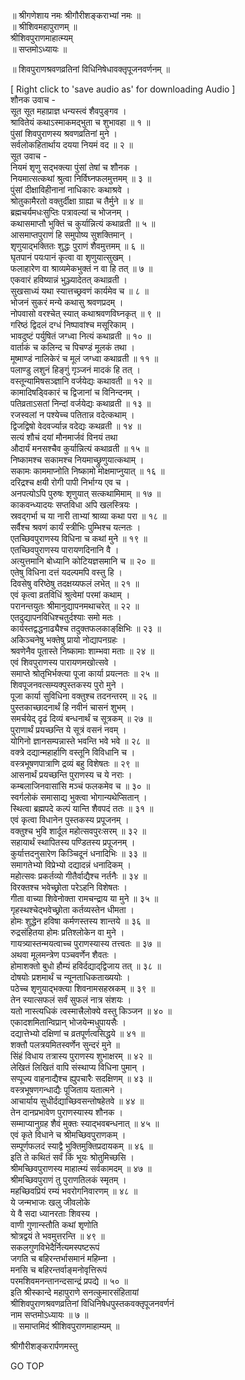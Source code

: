 
  
॥ श्रीगणेशाय नमः श्रीगौरीशङ्कराभ्यां नमः ॥  
॥ श्रीशिवमहापुराणम् ॥  
श्रीशिवपुराणमाहात्म्यम्  
॥ सप्तमोऽध्यायः ॥  
  
॥ शिवपुराणश्रवणव्रतिनां विधिनिषेधावक्तृपूजनवर्णनम् ॥  
  
  
[ Right click to 'save audio as' for downloading Audio ]  
शौनक उवाच -  
सूत सूत महाप्राज्ञ धन्यस्त्वं शैवपुङ्‌गव ।  
श्रावितेयं कथाऽस्माकमद्भुता च शुभावहा ॥ १ ॥  
पुंसां शिवपुराणस्य श्रवणव्रतिनां मुने ।  
सर्वलोकहितार्थाय दयया नियमं वद ॥ २ ॥  
सूत उवाच -  
नियमं शृणु सद्‌भक्त्या पुंसां तेषां च शौनक ।  
नियमात्सत्कथां श्रुत्वा निर्विघ्नफलमुत्तमम् ॥ ३ ॥  
पुंसां दीक्षाविहीनानां नाधिकारः कथाश्रवे ।  
श्रोतुकामैरतो वक्तुर्दीक्षा ग्राह्या च तैर्मुने ॥ ४ ॥  
ब्रह्मचर्यमधःसुप्तिः पत्रावल्यां च भोजनम् ।  
कथासमाप्तौ भुक्तिं च कुर्यान्नित्यं कथाव्रती ॥ ५ ॥  
आसमाप्तपुराणं हि समुपोष्य सुशक्तिमान् ।  
शृणुयाद्‌भक्तितः शुद्धः पुराणं शैवमुत्तमम् ॥ ६ ॥  
घृतपानं पयःपानं कृत्वा वा शृणुयात्सुखम् ।  
फलाहारेण वा श्राव्यमेकभुक्तं न वा हि तत् ॥ ७ ॥  
एकवारं हविष्यान्नं भुञ्ज्यादेतत् कथाव्रती ।  
सुखसाध्यं यथा स्यात्तच्छ्रवणं कार्यमेव च ॥ ८ ॥  
भोजनं सुकरं मन्ये कथासु श्रवणप्रदम् ।  
नोपवासो वरश्चेत् स्यात् कथाश्रवणविघ्नकृत् ॥ ९ ॥  
गरिष्ठं द्विदलं दग्धं निष्पावांश्च मसूरिकाम् ।  
भावदुष्टं पर्युषितं जग्ध्वा नित्यं कथाव्रती ॥ १० ॥  
वार्ताकं च कलिन्द च पिचण्डं मूलकं तथा ।  
मूष्माण्डं नालिकेरं च मूलं जग्ध्वा कथाव्रती ॥ ११ ॥  
पलाण्डु लशुनं हिङ्‌गुं गृञ्जनं मादकं हि तत् ।  
वस्तून्यामिषसञ्ज्ञानि वर्जयेद्यः कथावती ॥ १२ ॥  
कामादिषड्विकारं च द्विजानां च विनिन्दनम् ।  
पतिव्रताऽसतां निन्दां वर्जयेद्यः कथाव्रती ॥ १३ ॥  
रजस्वलां न पश्येच्च पतितान्न वदेत्कथाम् ।  
द्विजद्विषो वेदवर्ज्यान्न वदेद्यः कथव्रती ॥ १४ ॥  
सत्यं शौचं दयां मौनमार्जवं विनयं तथा  
औदार्यं मनसश्चैव कुर्यान्नित्यं कथाव्रती ॥ १५ ॥  
निष्कामश्च सकामश्च नियमाच्छ्रुणुयात्कथाम् ।  
सकामः काममाप्नोति निष्कामो मोक्षमाप्नुयात् ॥ १६ ॥  
दरिद्रश्च क्षयी रोगी पापी निर्भाग्य एव च ।  
अनपत्योऽपि पुरुषः शृणुयात् सत्कथामिमाम् ॥ १७ ॥  
काकवन्ध्यादयः सप्तविधा अपि खलस्त्रियः ।  
स्रवद्‌गर्भा च या नारी ताभ्यां श्राव्या कथा परा ॥ १८ ॥  
सर्वैश्च श्रवणं कार्यं स्त्रीभिः पुम्भिश्च यत्नतः ।  
एतच्छिवपुराणस्य विधिना च कथां मुने ॥ १९ ॥  
एतच्छिवपुराणस्य पारायणदिनानि वै ।  
अत्युत्तमानि बोध्यानि कोटियज्ञसमानि च ॥ २० ॥  
एतेषु विधिना दत्तं यदल्पमपि वस्तु हि ।  
दिवसेषु वरिष्ठेषु तदक्षय्यफलं लभेत् ॥ २१ ॥  
एवं कृत्वा व्रतविधिं श्रुत्वेमां परमां कथाम् ।  
परानन्तयुतः श्रीमानुद्यापनमथाचरेत् ॥ २२ ॥  
एतदुद्यापनविधिश्चतुर्दश्याः समो मतः ।  
कार्यस्तद्वद्धनाढ्यैश्च तदुक्तफलकाङ्‌क्षिभिः ॥ २३ ॥  
अकिञ्चनेषु भक्तेषु प्रायो नोद्यापनग्रहः ।  
श्रवणेनैव पूतास्ते निष्कामाः शाम्भवा मताः ॥ २४ ॥  
एवं शिवपुराणस्य पारायणमखोत्सवे ।  
समाप्ते श्रोतृभिर्भक्त्या पूजा कार्या प्रयत्नतः ॥ २५ ॥  
शिवपूजनवत्सम्यक्पुस्तकस्य पुरो मुने ।  
पूजा कार्या सुविधिना वक्तुश्च तदनन्तरम् ॥ २६ ॥  
पुस्तकाच्छादनार्थं हि नवीनं चासनं शुभम् ।  
समर्चयेद् दृढं दिव्यं बन्धनार्थं च सूत्रकम् ॥ २७ ॥  
पुराणार्थं प्रयच्छन्ति ये सूत्रं वसनं नवम् ।  
योगिनो ज्ञानसम्पन्नास्ते भवन्ति भवे भवे ॥ २८ ॥  
वक्त्रे दद्यान्महार्हाणि वस्तूनि विविधानि च ।  
वस्त्रभूषणपात्राणि द्रव्यं बहु विशेषतः ॥ २९ ॥  
आसनार्थं प्रयच्छन्ति पुराणस्य च ये नराः ।  
कम्बलाजिनवासांसि मञ्चं फलकमेव च ॥ ३० ॥  
स्वर्गलोकं समासाद्य भुक्त्वा भोगान्यथेप्सितान् ।  
स्थित्वा ब्रह्मपदे कल्पं यान्ति शैवपदं ततः ॥ ३१ ॥  
एवं कृत्वा विधानेन पुस्तकस्य प्रपूजनम् ।  
वक्तुश्च भुवि शार्दूल महोत्सवपुरःसरम् ॥ ३२ ॥  
सहायार्थं स्थापितस्य पण्डितस्य प्रपूजनम् ।  
कुर्यात्तदनुसारेण किञ्चिदूनं धनादिभिः ॥ ३३ ॥  
समागतेभ्यो विप्रेभ्यो दद्यादन्नं धनादिकम् ।  
महोत्सवः प्रकर्तव्यो गीतैर्वाद्यैश्च नर्तनैः ॥ ३४ ॥  
विरक्तश्च भवेच्छ्रोता परेऽहनि विशेषतः ।  
गीता वाच्या शिवेनोक्ता रामचन्द्राय या मुने ॥ ३५ ॥  
गृहस्थश्चेद्‌भवेच्छ्रोता कर्तव्यस्तेन धीमता ।  
होमः शुद्धेन हविषा कर्मणस्तस्य शान्तये ॥ ३६ ॥  
रुद्रसंहितया होमः प्रतिश्लोकेन वा मुने ।  
गायत्र्यास्तन्मयत्वाच्च पुराणस्यास्य तत्त्वतः ॥ ३७ ॥  
अथवा मूलमन्त्रेण पञ्चवर्णेन शैवतः ।  
होमाशक्तो बुधो हौम्यं हविर्दद्याद्‌द्विजाय तत् ॥ ३८ ॥  
दोषयोः प्रशमार्थं च न्यूनताधिकताख्ययोः ।  
पठेच्च शृणुयाद्‌भक्त्या शिवनामसहस्रकम् ॥ ३९ ॥  
तेन स्यात्सफलं सर्वं सुफलं नात्र संशयः ।  
यतो नास्त्यधिकं त्वस्मात्त्रैलोक्ये वस्तु किञ्जन ॥ ४० ॥  
एकादशमितान्विप्रान् भोजयेन्मधुपायसैः ।  
दद्यात्तेभ्यो दक्षिणां च व्रतपूर्णत्वसिद्धये ॥ ४१ ॥  
शक्तौ पलत्रयमितस्वर्णेन सुन्दरं मुने ॥  
सिंहं विधाय तत्रास्य पुराणस्य शुभाक्षरम् ॥ ४२ ॥  
लेखितं लिखितं वापि संस्थाप्य विधिना पुमान् ।  
सप्पूज्य वाहनाद्यैश्च ह्युपचारैः सदक्षिणम् ॥ ४३ ॥  
वस्त्रभूषणगन्धाद्यैः पूजिताय यतात्मने ।  
आचार्याय सुधीर्दद्याच्छिवसन्तोषहेतवे ॥ ४४ ॥  
तेन दानप्रभावेण पुराणस्यास्य शौनक ।  
सम्माप्यानुग्रह शैवं मुक्तः स्याद्‌भवबन्धनात् ॥ ४५ ॥  
एवं कृते विधाने च श्रीमच्छिवपुराणकम् ।  
सम्पूर्णफलदं स्याद्वै भुक्तिमुक्तिप्रदायकम् ॥ ४६ ॥  
इति ते कथितं सर्वं किं भूयः श्रोतुमिच्छसि ।  
श्रीमच्छिवपुराणस्य माहात्म्यं सर्वकामदम् ॥ ४७ ॥  
श्रीमच्छिवपुराणं तु पुराणतिलकं स्मृतम् ।  
महच्छिवप्रियं रम्यं भवरोगनिवारणम् ॥ ४८ ॥  
ये जन्मभाजः खलु जीवलोके  
     ये वै सदा ध्यानरताः शिवस्य ।  
वाणी गुणान्स्तौति कथां शृणोति  
     श्रोत्रद्वयं ते भवमुत्तरन्ति ॥ ४९ ॥  
सकलगुणविभेदैर्नित्यमस्पष्टरूपं  
     जगति च बहिरन्तर्भासमानं महिम्ना ।  
मनसि च बहिरन्तर्वाङ्‌मनोवृत्तिरूपं  
     परमशिवमनन्तानन्दसान्द्रं प्रपद्ये ॥ ५० ॥  
इति श्रीस्कान्दे महापुराणे सनत्कुमारसंहितायां  
श्रीशिवपुराणश्रवणव्रतिनां विधिनिषेधपुस्तकवक्तृपूजनवर्णनं  
नाम सप्तमोऽध्यायः ॥ ७ ॥  
॥ समाप्तमिदं श्रीशिवपुराणमाहाम्यम् ॥  
  
  
श्रीगौरीशङ्करार्पणमस्तु  
  
GO TOP
